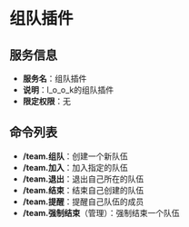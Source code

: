 # 组队插件

## 服务信息
- **服务名**：组队插件
- **说明**：l_o_o_k的组队插件
- **限定权限**：无

## 命令列表
- **/team.组队**：创建一个新队伍
- **/team.加入**：加入指定的队伍
- **/team.退出**：退出自己所在的队伍
- **/team.结束**：结束自己创建的队伍
- **/team.提醒**：提醒自己队伍的成员
- **/team.强制结束**（管理）：强制结束一个队伍